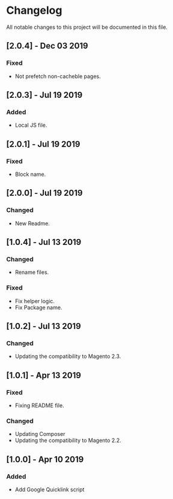 # Changelog
All notable changes to this project will be documented in this file.

## [2.0.4] - Dec 03 2019

### Fixed
- Not prefetch non-cacheble pages.

## [2.0.3] - Jul 19 2019

### Added
- Local JS file.

## [2.0.1] - Jul 19 2019

### Fixed
- Block name.

## [2.0.0] - Jul 19 2019

### Changed
- New Readme.

## [1.0.4] - Jul 13 2019

### Changed
- Rename files.

### Fixed
- Fix helper logic.
- Fix Package name.

## [1.0.2] - Jul 13 2019

### Changed
- Updating the compatibility to Magento 2.3.

## [1.0.1] - Apr 13 2019

### Fixed
- Fixing README file.

### Changed
- Updating Composer
- Updating the compatibility to Magento 2.2.

## [1.0.0] - Apr 10 2019

### Added
- Add Google Quicklink script
